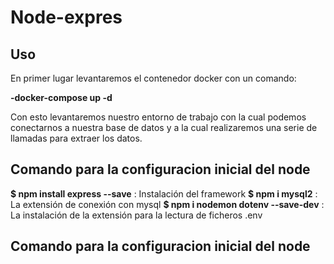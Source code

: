 # Node-expres
<h2>Uso</h2>
En primer lugar levantaremos el contenedor docker con un comando:

**-docker-compose up -d**

Con esto levantaremos nuestro entorno de trabajo con la cual podemos conectarnos a nuestra base de datos y a la cual realizaremos una serie de llamadas para extraer los datos.
<h2>Comando para la configuracion inicial del node</h2>

**$ npm install express --save** : Instalación del framework
**$ npm i mysql2** : La extensión de conexión con mysql
**$ npm i nodemon dotenv --save-dev** : La instalación de la extensión para la lectura de ficheros .env

<h2>Comando para la configuracion inicial del node</h2>

